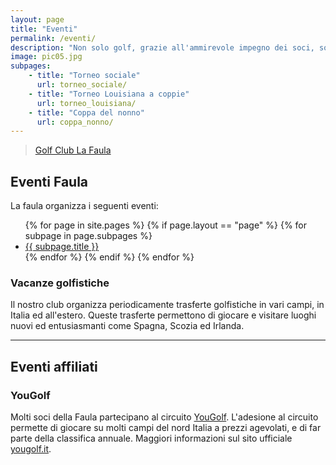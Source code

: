 ```yaml
---
layout: page
title: "Eventi"
permalink: /eventi/
description: "Non solo golf, grazie all'ammirevole impegno dei soci, sono numerosi gli eventi organizzati"
image: pic05.jpg
subpages: 
    - title: "Torneo sociale"
      url: torneo_sociale/
    - title: "Torneo Louisiana a coppie"
      url: torneo_louisiana/
    - title: "Coppa del nonno"
      url: coppa_nonno/
---
```


<div class="fb-page image right 6u" data-href="https://www.facebook.com/golfudineclub/" data-tabs="events" data-width="500" data-height="" data-small-header="false" data-adapt-container-width="true" data-hide-cover="false" data-show-facepile="true"><blockquote cite="https://www.facebook.com/golfudineclub/" class="fb-xfbml-parse-ignore"><a href="https://www.facebook.com/golfudineclub/">Golf Club La Faula</a></blockquote></div>


## Eventi Faula

La faula organizza i seguenti eventi:

<ul>
{% for page in site.pages %}
	{% if page.layout == "page" %}
			{% for subpage in page.subpages %}
					<li><a href="{{ page.url | relative_url | append: subpage.url }}">{{ subpage.title }}</a></li>
			{% endfor %}
  {% endif %}
{% endfor %}
</ul>


### Vacanze golfistiche

Il nostro club organizza periodicamente trasferte golfistiche in vari campi, in Italia ed all'estero.
Queste trasferte permettono di giocare e visitare luoghi nuovi ed entusiasmanti come Spagna, Scozia ed Irlanda.

<hr>

## Eventi affiliati

### YouGolf

Molti soci della Faula partecipano al circuito [YouGolf](https://yougolf.it/).
L'adesione al circuito permette di giocare su molti campi del nord Italia a prezzi agevolati, e di far parte della classifica annuale.
Maggiori informazioni sul sito ufficiale [yougolf.it](https://yougolf.it).
